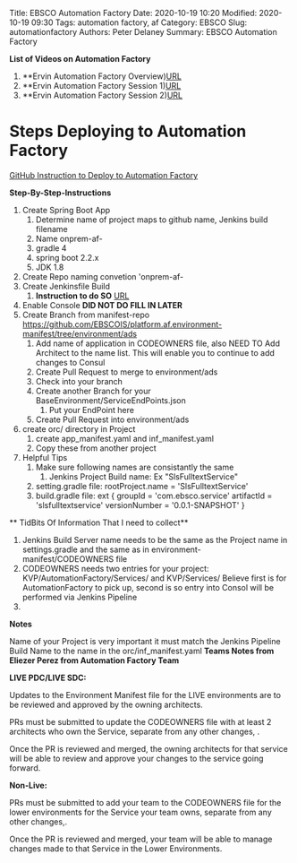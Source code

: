 Title:  EBSCO Automation Factory
Date: 2020-10-19 10:20
Modified: 2020-10-19 09:30
Tags: automation factory, af
Category: EBSCO
Slug: automationfactory
Authors: Peter Delaney 
Summary: EBSCO Automation Factory

**List of Videos on Automation Factory**

1. **Ervin Automation Factory Overview)[URL](https://web.microsoftstream.com/video/7d44b1a1-82c4-48c5-b76d-4f8dcd75b757)
2. **Ervin Automation Factory Session 1)[URL](https://web.microsoftstream.com/video/2a9ad9d6-d122-4cab-9a1b-587bcf126eaa)
3. **Ervin Automation Factory Session 2)[URL](https://web.microsoftstream.com/video/16c9c6c6-4976-4b1d-8636-640a2a6f7e7a)

# Steps Deploying to Automation Factory
[GitHub Instruction to Deploy to Automation Factory](https://github.com/EBSCOIS/onprem-automationfactoryguides)

**Step-By-Step-Instructions**

1. Create Spring Boot App
    1. Determine name of project maps to github name, Jenkins build filename
    1. Name onprem-af-<name-of-project>
    1. gradle 4
    2. spring boot 2.2.x
    3. JDK 1.8
2. Create Repo naming convetion 'onprem-af-<name-of-repo>
3. Create Jenkinsfile Build 
    1. **Instruction to do SO** [URL](https://github.com/EBSCOIS/onprem-automationfactoryguides/blob/main/how-to/get-started-JavaSpringBoot.md#continuous-integration)
4. Enable Console **DID NOT DO FILL IN LATER**
5. Create Branch from manifest-repo https://github.com/EBSCOIS/platform.af.environment-manifest/tree/environment/ads
    1. Add name of application in CODEOWNERS file, also NEED TO Add Architect to the name list. This will enable you to continue to add changes to Consul
    1. Create Pull Request to merge to environment/ads
    1. Check into your branch    
    4. Create another Branch for your BaseEnvironment/ServiceEndPoints.json
        1. Put your EndPoint here
    5. Create Pull Request into environment/ads
6. create orc/ directory in Project
    1. create app_manifest.yaml and inf_manifest.yaml
    2. Copy these from another project
7. Helpful Tips
    1. Make sure following names are consistantly the same
        1. Jenkins Project Build name: Ex "SlsFulltextService"
	1. setting.gradle file:  rootProject.name = 'SlsFulltextService'
	1. build.gradle file:
	ext {
	        groupId       = 'com.ebsco.service'
		artifactId    = 'slsfulltextservice'
		versionNumber = '0.0.1-SNAPSHOT'
	}
				



** TidBits Of Information That I need to collect**
>
>
1. Jenkins Build Server name needs to be the same as the Project name in settings.gradle and the same as in environment-manifest/CODEOWNERS file
1. CODEOWNERS needs two entries for your project: KVP/AutomationFactory/Services/<project-name> and KVP/Services/<project-name>
   Believe first is for AutomationFactory to pick up, second is so entry into Consol will be performed via Jenkins Pipeline
1. 


**Notes**

Name of your Project is very important it must match the Jenkins Pipeline Build Name to the name in the orc/inf_manifest.yaml
**Teams Notes from Eliezer Perez from Automation Factory Team**

**LIVE PDC/LIVE SDC:**

Updates to the Environment Manifest file for the LIVE environments are to be reviewed and approved by the owning architects. 

PRs must be submitted to update the CODEOWNERS file with at least 2 architects who own the Service, separate from any other changes, . 

Once the PR is reviewed and merged, the owning architects for that service will be able to review and approve your changes to the service going forward. 

 

**Non-Live:**

PRs must be submitted to add your team to the CODEOWNERS file for the lower environments for the Service your team owns, separate from any other changes,. 

Once the PR is reviewed and merged, your team will be able to manage changes made to that Service in the Lower Environments.

